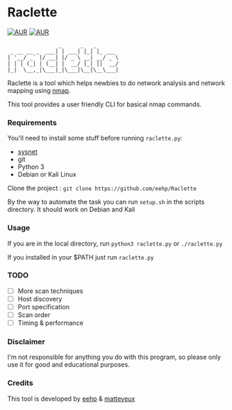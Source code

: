 # Raclette
[![AUR](https://img.shields.io/aur/license/yaourt.svg)](https://github.com/eehP/RacletteTest/blob/master/LICENSE)
[![AUR](https://img.shields.io/badge/Python-3.x-green.svg)](https://python.org) <br>

                    _      _   _       
     _ __ __ _  ___| | ___| |_| |_ ___ 
    | '__/ _` |/ __| |/ _ \ __| __/ _ \ 
    | | | (_| | (__| |  __/ |_| ||  __/   
    |_|  \__,_|\___|_|\___|\__|\__\___|

Raclette is a tool which helps newbies to do network analysis and network mapping using [nmap](https://nmap.org/).

This tool provides a user friendly CLI for basical nmap commands.

### Requirements

You'll need to install some stuff before running `raclette.py`:

- [sysnet](https://github.com/matteyeux/sysnet)
- git
- Python 3
- Debian or Kali Linux

Clone the project : `git clone https://github.com/eehp/Raclette`

By the way to automate the task you can run `setup.sh` in the scripts directory. It should work on Debian and Kali

### Usage 

If you are in the local directory, run `python3 raclette.py` or `./raclette.py` 

If you installed in your $PATH just run `raclette.py`

### TODO

- [ ] More scan techniques
- [ ] Host discovery
- [ ] Port specification
- [ ] Scan order
- [ ] Timing & performance

### Disclaimer

I'm not responsible for anything you do with this program, so please only use it for good and educational purposes.

### Credits 

This tool is developed by [eehp](https://github.com/eehp) & [matteyeux](https://github.com/matteyeux)
